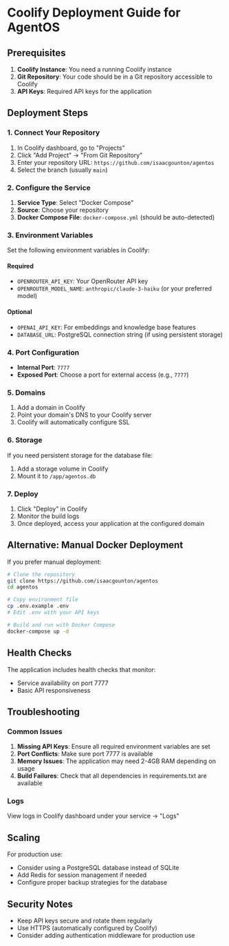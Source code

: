 # Coolify Deployment Guide for AgentOS

## Prerequisites

1. **Coolify Instance**: You need a running Coolify instance
2. **Git Repository**: Your code should be in a Git repository accessible to Coolify
3. **API Keys**: Required API keys for the application

## Deployment Steps

### 1. Connect Your Repository

1. In Coolify dashboard, go to "Projects"
2. Click "Add Project" → "From Git Repository"
3. Enter your repository URL: `https://github.com/isaacgounton/agentos`
4. Select the branch (usually `main`)

### 2. Configure the Service

1. **Service Type**: Select "Docker Compose"
2. **Source**: Choose your repository
3. **Docker Compose File**: `docker-compose.yml` (should be auto-detected)

### 3. Environment Variables

Set the following environment variables in Coolify:

#### Required

- `OPENROUTER_API_KEY`: Your OpenRouter API key
- `OPENROUTER_MODEL_NAME`: `anthropic/claude-3-haiku` (or your preferred model)

#### Optional

- `OPENAI_API_KEY`: For embeddings and knowledge base features
- `DATABASE_URL`: PostgreSQL connection string (if using persistent storage)

### 4. Port Configuration

- **Internal Port**: `7777`
- **Exposed Port**: Choose a port for external access (e.g., `7777`)

### 5. Domains

1. Add a domain in Coolify
2. Point your domain's DNS to your Coolify server
3. Coolify will automatically configure SSL

### 6. Storage

If you need persistent storage for the database file:

1. Add a storage volume in Coolify
2. Mount it to `/app/agentos.db`

### 7. Deploy

1. Click "Deploy" in Coolify
2. Monitor the build logs
3. Once deployed, access your application at the configured domain

## Alternative: Manual Docker Deployment

If you prefer manual deployment:

```bash
# Clone the repository
git clone https://github.com/isaacgounton/agentos
cd agentos

# Copy environment file
cp .env.example .env
# Edit .env with your API keys

# Build and run with Docker Compose
docker-compose up -d
```

## Health Checks

The application includes health checks that monitor:

- Service availability on port 7777
- Basic API responsiveness

## Troubleshooting

### Common Issues

1. **Missing API Keys**: Ensure all required environment variables are set
2. **Port Conflicts**: Make sure port 7777 is available
3. **Memory Issues**: The application may need 2-4GB RAM depending on usage
4. **Build Failures**: Check that all dependencies in requirements.txt are available

### Logs

View logs in Coolify dashboard under your service → "Logs"

## Scaling

For production use:

- Consider using a PostgreSQL database instead of SQLite
- Add Redis for session management if needed
- Configure proper backup strategies for the database

## Security Notes

- Keep API keys secure and rotate them regularly
- Use HTTPS (automatically configured by Coolify)
- Consider adding authentication middleware for production use
